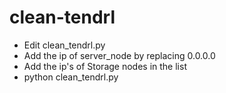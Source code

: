 # clean-tendrl

- Edit clean_tendrl.py
- Add the ip of server_node by replacing 0.0.0.0 
- Add the ip's of Storage nodes in the list 
- python clean_tendrl.py
